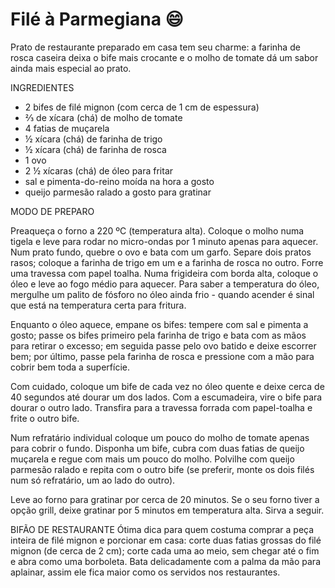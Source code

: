 # Filé à Parmegiana :smile:

Prato de restaurante preparado em casa tem seu charme: a farinha de rosca caseira deixa o bife mais crocante e o molho de tomate dá um sabor ainda mais especial ao prato.



INGREDIENTES

- 2 bifes de filé mignon (com cerca de 1 cm de espessura)
- ⅔ de xícara (chá) de molho de tomate
- 4 fatias de muçarela
- ½ xícara (chá) de farinha de trigo
- ½ xícara (chá) de farinha de rosca
- 1 ovo
- 2 ½ xícaras (chá) de óleo para fritar
- sal e pimenta-do-reino moída na hora a gosto
- queijo parmesão ralado a gosto para gratinar

MODO DE PREPARO

Preaqueça o forno a 220 ºC (temperatura alta). Coloque o molho numa tigela e leve para rodar no micro-ondas por 1 minuto apenas para aquecer. 
Num prato fundo, quebre o ovo e bata com um garfo. Separe dois pratos rasos; coloque a farinha de trigo em um e a farinha de rosca no outro. Forre uma travessa com papel toalha. 
Numa frigideira com borda alta, coloque o óleo e leve ao fogo médio para aquecer. Para saber a temperatura do óleo, mergulhe um palito de fósforo no óleo ainda frio - quando acender é sinal que está na temperatura certa para fritura. 

Enquanto o óleo aquece, empane os bifes: tempere com sal e pimenta a gosto; passe os bifes primeiro pela farinha de trigo e bata com as mãos para retirar o excesso; em seguida passe pelo ovo batido e deixe escorrer bem; por último, passe pela farinha de rosca e pressione com a mão para cobrir bem toda a superfície. 

Com cuidado, coloque um bife de cada vez no óleo quente e deixe cerca de 40 segundos até dourar um dos lados. Com a escumadeira, vire o bife para dourar o outro lado. Transfira para a travessa forrada com papel-toalha e frite o outro bife. 

Num refratário individual coloque um pouco do molho de tomate apenas para cobrir o fundo. Disponha um bife, cubra com duas fatias de queijo muçarela e regue com mais um pouco do molho. Polvilhe com queijo parmesão ralado e repita com o outro bife (se preferir, monte os dois filés num só refratário, um ao lado do outro). 

Leve ao forno para gratinar por cerca de 20 minutos. Se o seu forno tiver a opção grill, deixe gratinar por 5 minutos em temperatura alta. Sirva a seguir. 



BIFÃO DE RESTAURANTE
Ótima dica para quem costuma comprar a peça inteira de filé mignon e porcionar em casa: corte duas fatias grossas do filé mignon (de cerca de 2 cm); corte cada uma ao meio, sem chegar até o fim e abra como uma borboleta. Bata delicadamente com a palma da mão para aplainar, assim ele fica maior como os servidos nos restaurantes.